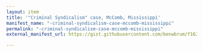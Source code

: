 ```yaml
---
layout: item
title: '"Criminal Syndicalism" case, McComb, Mississippi'
manifest_name: "-criminal-syndicalism-case-mccomb-mississippi"
permalink: "-criminal-syndicalism-case-mccomb-mississippi"
external_manifest_url: https://gist.githubusercontent.com/benwbrum/f1626cac2225b2396d6ac65ea9610a87/raw/b00f4edb5aaed1d0a5e0274e61de1c196176c07c/ransom_center_manifest_with_structure.js

---
```

<!-- Add an essay or interpretive material below this line,
using HTML or markdown.  Do not modify this file above this line -->
